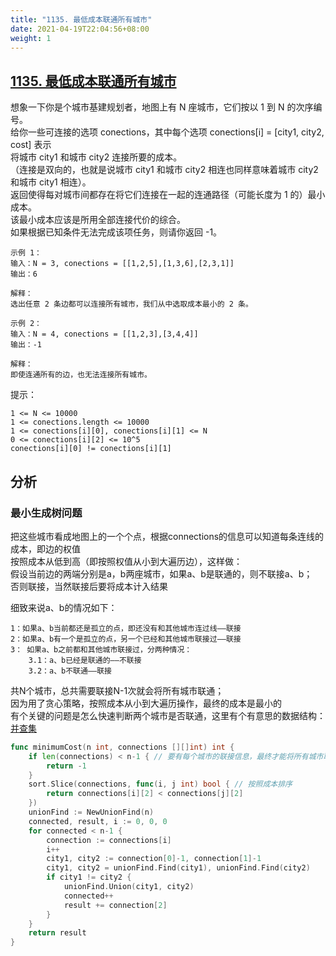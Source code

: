```yaml
---
title: "1135. 最低成本联通所有城市"
date: 2021-04-19T22:04:56+08:00
weight: 1
---
```


## [1135. 最低成本联通所有城市](https://leetcode-cn.com/problems/connecting-cities-with-minimum-cost)

想象一下你是个城市基建规划者，地图上有 N 座城市，它们按以 1 到 N 的次序编号。  
给你一些可连接的选项 conections，其中每个选项 conections[i] = [city1, city2, cost] 表示  
将城市 city1 和城市 city2 连接所要的成本。  
（连接是双向的，也就是说城市 city1 和城市 city2 相连也同样意味着城市 city2 和城市 city1 相连）。  
返回使得每对城市间都存在将它们连接在一起的连通路径（可能长度为 1 的）最小成本。  
该最小成本应该是所用全部连接代价的综合。  
如果根据已知条件无法完成该项任务，则请你返回 -1。

```
示例 1：
输入：N = 3, conections = [[1,2,5],[1,3,6],[2,3,1]]
输出：6

解释：
选出任意 2 条边都可以连接所有城市，我们从中选取成本最小的 2 条。
```

```
示例 2：
输入：N = 4, conections = [[1,2,3],[3,4,4]]
输出：-1

解释： 
即使连通所有的边，也无法连接所有城市。
```

提示：

```
1 <= N <= 10000
1 <= conections.length <= 10000
1 <= conections[i][0], conections[i][1] <= N
0 <= conections[i][2] <= 10^5
conections[i][0] != conections[i][1]
```

## 分析

### 最小生成树问题

把这些城市看成地图上的一个个点，根据connections的信息可以知道每条连线的成本，即边的权值  
按照成本从低到高（即按照权值从小到大遍历边），这样做：  
假设当前边的两端分别是a，b两座城市，如果a、b是联通的，则不联接a、b；  
否则联接，当然联接后要将成本计入结果

细致来说a、b的情况如下：

```
1：如果a、b当前都还是孤立的点，即还没有和其他城市连过线——联接
2：如果a、b有一个是孤立的点，另一个已经和其他城市联接过——联接
3： 如果a、b之前都和其他城市联接过，分两种情况：
    3.1：a、b已经是联通的——不联接
    3.2：a、b不联通——联接
```

共N个城市，总共需要联接N-1次就会将所有城市联通；  
因为用了贪心策略，按照成本从小到大遍历操作，最终的成本是最小的  
有个关键的问题是怎么快速判断两个城市是否联通，这里有个有意思的数据结构：[并查集](/main/graph/union-find)

```go
func minimumCost(n int, connections [][]int) int {
	if len(connections) < n-1 { // 要有每个城市的联接信息，最终才能将所有城市联通，否则总有落单的
		return -1
	}
	sort.Slice(connections, func(i, j int) bool { // 按照成本排序
		return connections[i][2] < connections[j][2]
	})
	unionFind := NewUnionFind(n)
	connected, result, i := 0, 0, 0
	for connected < n-1 {
		connection := connections[i]
		i++
		city1, city2 := connection[0]-1, connection[1]-1
		city1, city2 = unionFind.Find(city1), unionFind.Find(city2)
		if city1 != city2 {
			unionFind.Union(city1, city2)
			connected++
			result += connection[2]
		}
	}
	return result
}
```
